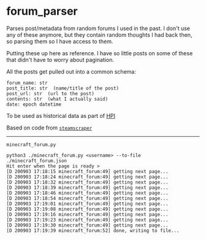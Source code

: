 # forum_parser

Parses post/metadata from random forums I used in the past. I don't use any of these anymore, but they contain random thoughts I had back then, so parsing them so I have access to them.

Putting these up here as reference. I have so little posts on some of these that didn't have to worry about pagination.

All the posts get pulled out into a common schema:

```
forum_name: str
post_title: str  (name/title of the post)
post_url: str  (url to the post)
contents: str  (what I actually said)
date: epoch datetime
```

To be used as historical data as part of [HPI](https://github.com/seanbreckenridge/HPI)

Based on code from [`steamscraper`](https://github.com/seanbreckenridge/steamscraper)

---

`minecraft_forum.py`

```
python3 ./minecraft_forum.py <username> --to-file ./minecraft_forum.json
Hit enter when the page is ready >
[D 200903 17:18:15 minecraft_forum:49] getting next page...
[D 200903 17:18:24 minecraft_forum:49] getting next page...
[D 200903 17:18:32 minecraft_forum:49] getting next page...
[D 200903 17:18:39 minecraft_forum:49] getting next page...
[D 200903 17:18:46 minecraft_forum:49] getting next page...
[D 200903 17:18:54 minecraft_forum:49] getting next page...
[D 200903 17:19:01 minecraft_forum:49] getting next page...
[D 200903 17:19:08 minecraft_forum:49] getting next page...
[D 200903 17:19:16 minecraft_forum:49] getting next page...
[D 200903 17:19:23 minecraft_forum:49] getting next page...
[D 200903 17:19:30 minecraft_forum:49] getting next page...
[D 200903 17:19:39 minecraft_forum:52] done, writing to file...
```

